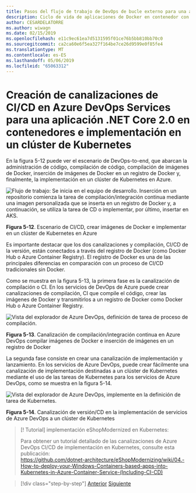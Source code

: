 ```yaml
---
title: Pasos del flujo de trabajo de DevOps de bucle externo para una aplicación de Docker
description: Ciclo de vida de aplicaciones de Docker en contenedor con la plataforma y las herramientas de Microsoft
author: CESARDELATORRE
ms.author: wiwagn
ms.date: 02/15/2019
ms.openlocfilehash: e11c9ec61ea7d5131595f01ce76b5bb810bb70c0
ms.sourcegitcommit: ca2ca60e6f5ea327f164be7ce26d9599e0f85fe4
ms.translationtype: MT
ms.contentlocale: es-ES
ms.lasthandoff: 05/06/2019
ms.locfileid: "65063312"
---
```

# <a name="creating-cicd-pipelines-in-azure-devops-services-for-a-net-core-20-application-on-containers-and-deploying-to-a-kubernetes-cluster"></a>Creación de canalizaciones de CI/CD en Azure DevOps Services para una aplicación .NET Core 2.0 en contenedores e implementación en un clúster de Kubernetes

En la figura 5-12 puede ver el escenario de DevOps-to-end, que abarcan la administración de código, compilación de código, compilación de imágenes de Docker, inserción de imágenes de Docker en un registro de Docker y, finalmente, la implementación en un clúster de Kubernetes en Azure.

![Flujo de trabajo: Se inicia en el equipo de desarrollo. Inserción en un repositorio comienza la tarea de compilación/integración continua mediante una imagen personalizada que se inserta en un registro de Docker y, a continuación, se utiliza la tarea de CD o implementar, por último, insertar en AKS.](media/docker-workflow-ci-cd-aks.png)

**Figura 5-12**. Escenario de CI/CD, crear imágenes de Docker e implementar en un clúster de Kubernetes en Azure

Es importante destacar que los dos canalizaciones y compilación, CI/CD de la versión, están conectados a través del registro de Docker (como Docker Hub o Azure Container Registry). El registro de Docker es una de las principales diferencias en comparación con un proceso de CI/CD tradicionales sin Docker.

Como se muestra en la figura 5-13, la primera fase es la canalización de compilación o CI. En los servicios de DevOps de Azure puede crear canalizaciones de compilación, CI que compile el código, crear las imágenes de Docker y transmitirlos a un registro de Docker como Docker Hub o Azure Container Registry.

![Vista del explorador de Azure DevOps, definición de tarea de proceso de compilación.](media/build-ci-pipeline-azure-devops-push-to-docker-registry.png)

**Figura 5-13**. Canalización de compilación/integración continua en Azure DevOps compilar imágenes de Docker e inserción de imágenes en un registro de Docker

La segunda fase consiste en crear una canalización de implementación y lanzamiento. En los servicios de Azure DevOps, puede crear fácilmente una canalización de implementación destinadas a un clúster de Kubernetes mediante el uso de las tareas de Kubernetes para los servicios de Azure DevOps, como se muestra en la figura 5-14.

![Vista del explorador de Azure DevOps, implemente en la definición de tarea de Kubernetes.](media/release-cd-pipeline-azure-devops-deploy-to-kubernetes.png)

**Figura 5-14**. Canalización de versión/CD en la implementación de servicios de Azure DevOps a un clúster de Kubernetes

> [! Tutorial] implementación eShopModernized en Kubernetes:
>
> Para obtener un tutorial detallado de las canalizaciones de Azure DevOps CI/CD de implementación en Kubernetes, consulte esta publicación: \
><https://github.com/dotnet-architecture/eShopModernizing/wiki/04.-How-to-deploy-your-Windows-Containers-based-apps-into-Kubernetes-in-Azure-Container-Service-(Including-CI-CD)>

>[!div class="step-by-step"]
>[Anterior](docker-application-outer-loop-devops-workflow.md)
>[Siguiente](../run-manage-monitor-docker-environments/index.md)
